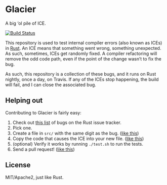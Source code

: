 # Glacier

A big ‘ol pile of ICE.

[![Build Status](https://travis-ci.org/steveklabnik/glacier.svg?branch=master)](https://travis-ci.org/steveklabnik/glacier)

This repository is used to test internal compiler errors (also known as ICEs)
in [Rust]. An ICE means that something went wrong, something unexpected. As
such, sometimes, ICEs get randomly fixed. A compiler refactoring will remove
the odd code path, even if the point of the change wasn’t to fix the bug.

[Rust]: https://github.com/rust-lang/rust

As such, this repository is a collection of these bugs, and it runs on Rust
nightly, once a day, on Travis. If any of the ICEs stop happening, the build
will fail, and I can close the associated bug.

## Helping out

Contributing to Glacier is fairly easy:

1. Check out [this list][ices] of bugs on the Rust issue tracker.
2. Pick one.
3. Create a file in `src/` with the same digit as the bug. ([like this][29161])
4. Copy the code that causes the ICE into your new file. ([like this][file])
5. (optional) Verify it works by running `./test.sh` to run the tests.
6. Send a pull request! ([like this][pr])

[ices]: https://github.com/rust-lang/rust/issues?q=is%3Aopen+is%3Aissue+label%3AI-ICE
[29161]: https://github.com/rust-lang/rust/issues/29161
[file]: https://github.com/steveklabnik/glacier/blob/master/src/29161.rs
[pr]: https://github.com/steveklabnik/glacier/pull/1

## License

MIT/Apache2, just like Rust.
